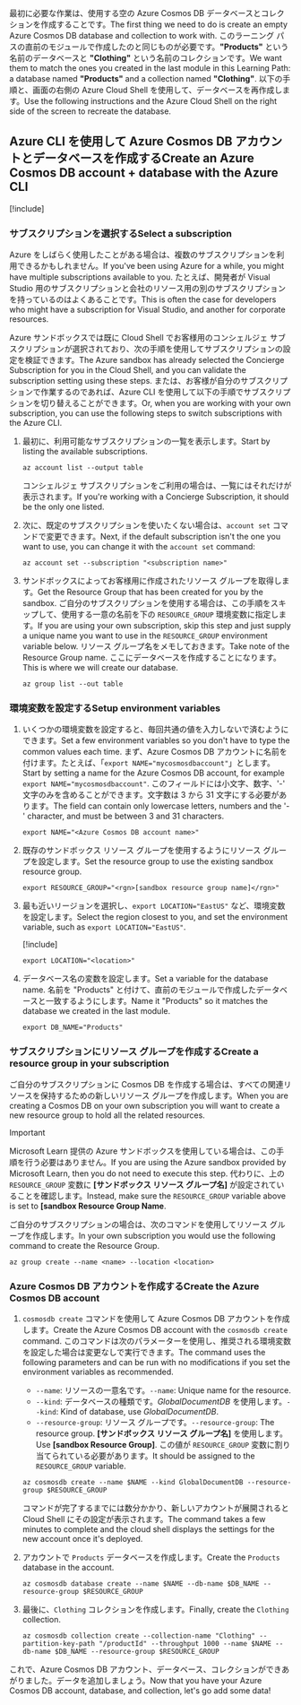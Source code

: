 <span data-ttu-id="c17b9-101">最初に必要な作業は、使用する空の Azure Cosmos DB データベースとコレクションを作成することです。</span><span class="sxs-lookup"><span data-stu-id="c17b9-101">The first thing we need to do is create an empty Azure Cosmos DB database and collection to work with.</span></span> <span data-ttu-id="c17b9-102">このラーニング パスの直前のモジュールで作成したのと同じものが必要です。**"Products"** という名前のデータベースと **"Clothing"** という名前のコレクションです。</span><span class="sxs-lookup"><span data-stu-id="c17b9-102">We want them to match the ones you created in the last module in this Learning Path: a database named **"Products"** and a collection named **"Clothing"**.</span></span> <span data-ttu-id="c17b9-103">以下の手順と、画面の右側の Azure Cloud Shell を使用して、データベースを再作成します。</span><span class="sxs-lookup"><span data-stu-id="c17b9-103">Use the following instructions and the Azure Cloud Shell on the right side of the screen to recreate the database.</span></span>

## <a name="create-an-azure-cosmos-db-account--database-with-the-azure-cli"></a><span data-ttu-id="c17b9-104">Azure CLI を使用して Azure Cosmos DB アカウントとデータベースを作成する</span><span class="sxs-lookup"><span data-stu-id="c17b9-104">Create an Azure Cosmos DB account + database with the Azure CLI</span></span>

[!include[](../../../includes/azure-sandbox-activate.md)]

### <a name="select-a-subscription"></a><span data-ttu-id="c17b9-105">サブスクリプションを選択する</span><span class="sxs-lookup"><span data-stu-id="c17b9-105">Select a subscription</span></span>

<span data-ttu-id="c17b9-106">Azure をしばらく使用したことがある場合は、複数のサブスクリプションを利用できるかもしれません。</span><span class="sxs-lookup"><span data-stu-id="c17b9-106">If you've been using Azure for a while, you might have multiple subscriptions available to you.</span></span> <span data-ttu-id="c17b9-107">たとえば、開発者が Visual Studio 用のサブスクリプションと会社のリソース用の別のサブスクリプションを持っているのはよくあることです。</span><span class="sxs-lookup"><span data-stu-id="c17b9-107">This is often the case for developers who might have a subscription for Visual Studio, and another for corporate resources.</span></span>

<span data-ttu-id="c17b9-108">Azure サンドボックスでは既に Cloud Shell でお客様用のコンシェルジェ サブスクリプションが選択されており、次の手順を使用してサブスクリプションの設定を検証できます。</span><span class="sxs-lookup"><span data-stu-id="c17b9-108">The Azure sandbox has already selected the Concierge Subscription for you in the Cloud Shell, and you can validate the subscription setting using these steps.</span></span> <span data-ttu-id="c17b9-109">または、お客様が自分のサブスクリプションで作業するのであれば、Azure CLI を使用して以下の手順でサブスクリプションを切り替えることができます。</span><span class="sxs-lookup"><span data-stu-id="c17b9-109">Or, when you are working with your own subscription, you can use the following steps to switch subscriptions with the Azure CLI.</span></span>

1. <span data-ttu-id="c17b9-110">最初に、利用可能なサブスクリプションの一覧を表示します。</span><span class="sxs-lookup"><span data-stu-id="c17b9-110">Start by listing the available subscriptions.</span></span>

    ```azurecli
    az account list --output table
    ```

   <span data-ttu-id="c17b9-111">コンシェルジェ サブスクリプションをご利用の場合は、一覧にはそれだけが表示されます。</span><span class="sxs-lookup"><span data-stu-id="c17b9-111">If you're working with a Concierge Subscription, it should be the only one listed.</span></span>

1. <span data-ttu-id="c17b9-112">次に、既定のサブスクリプションを使いたくない場合は、`account set` コマンドで変更できます。</span><span class="sxs-lookup"><span data-stu-id="c17b9-112">Next, if the default subscription isn't the one you want to use, you can change it with the `account set` command:</span></span>

    ```azurecli
    az account set --subscription "<subscription name>"
    ```
    
1. <span data-ttu-id="c17b9-113">サンドボックスによってお客様用に作成されたリソース グループを取得します。</span><span class="sxs-lookup"><span data-stu-id="c17b9-113">Get the Resource Group that has been created for you by the sandbox.</span></span> <span data-ttu-id="c17b9-114">ご自分のサブスクリプションを使用する場合は、この手順をスキップして、使用する一意の名前を下の `RESOURCE_GROUP` 環境変数に指定します。</span><span class="sxs-lookup"><span data-stu-id="c17b9-114">If you are using your own subscription, skip this step and just supply a unique name you want to use in the `RESOURCE_GROUP` environment variable below.</span></span> <span data-ttu-id="c17b9-115">リソース グループ名をメモしておきます。</span><span class="sxs-lookup"><span data-stu-id="c17b9-115">Take note of the Resource Group name.</span></span> <span data-ttu-id="c17b9-116">ここにデータベースを作成することになります。</span><span class="sxs-lookup"><span data-stu-id="c17b9-116">This is where we will create our database.</span></span>

    ```azurecli
    az group list --out table
    ```
### <a name="setup-environment-variables"></a><span data-ttu-id="c17b9-117">環境変数を設定する</span><span class="sxs-lookup"><span data-stu-id="c17b9-117">Setup environment variables</span></span>

1. <span data-ttu-id="c17b9-118">いくつかの環境変数を設定すると、毎回共通の値を入力しないで済むようにできます。</span><span class="sxs-lookup"><span data-stu-id="c17b9-118">Set a few environment variables so you don't have to type the common values each time.</span></span> <span data-ttu-id="c17b9-119">まず、Azure Cosmos DB アカウントに名前を付けます。たとえば、「`export NAME="mycosmosdbaccount"`」とします。</span><span class="sxs-lookup"><span data-stu-id="c17b9-119">Start by setting a name for the Azure Cosmos DB account, for example `export NAME="mycosmosdbaccount"`.</span></span> <span data-ttu-id="c17b9-120">このフィールドには小文字、数字、'-' 文字のみを含めることができます。文字数は 3 から 31 文字にする必要があります。</span><span class="sxs-lookup"><span data-stu-id="c17b9-120">The field can contain only lowercase letters, numbers and the '-' character, and must be between 3 and 31 characters.</span></span>

    ```azurecli
    export NAME="<Azure Cosmos DB account name>"
    ```

1. <span data-ttu-id="c17b9-121">既存のサンドボックス リソース グループを使用するようにリソース グループを設定します。</span><span class="sxs-lookup"><span data-stu-id="c17b9-121">Set the resource group to use the existing sandbox resource group.</span></span>

    ```azurecli
    export RESOURCE_GROUP="<rgn>[sandbox resource group name]</rgn>"
    ```

1. <span data-ttu-id="c17b9-122">最も近いリージョンを選択し、`export LOCATION="EastUS"` など、環境変数を設定します。</span><span class="sxs-lookup"><span data-stu-id="c17b9-122">Select the region closest to you, and set the environment variable, such as `export LOCATION="EastUS"`.</span></span>

    [!include[](../../../includes/azure-sandbox-regions-first-mention-note.md)]

    ```azurecli
    export LOCATION="<location>"
    ```

1. <span data-ttu-id="c17b9-123">データベース名の変数を設定します。</span><span class="sxs-lookup"><span data-stu-id="c17b9-123">Set a variable for the database name.</span></span> <span data-ttu-id="c17b9-124">名前を "Products" と付けて、直前のモジュールで作成したデータベースと一致するようにします。</span><span class="sxs-lookup"><span data-stu-id="c17b9-124">Name it "Products" so it matches the database we created in the last module.</span></span>

    ```azurecli
    export DB_NAME="Products"
    ```

### <a name="create-a-resource-group-in-your-subscription"></a><span data-ttu-id="c17b9-125">サブスクリプションにリソース グループを作成する</span><span class="sxs-lookup"><span data-stu-id="c17b9-125">Create a resource group in your subscription</span></span>

<span data-ttu-id="c17b9-126">ご自分のサブスクリプションに Cosmos DB を作成する場合は、すべての関連リソースを保持するための新しいリソース グループを作成します。</span><span class="sxs-lookup"><span data-stu-id="c17b9-126">When you are creating a Cosmos DB on your own subscription you will want to create a new resource group to hold all the related resources.</span></span>

> [!IMPORTANT]
> <span data-ttu-id="c17b9-127">Microsoft Learn 提供の Azure サンドボックスを使用している場合は、この手順を行う必要はありません。</span><span class="sxs-lookup"><span data-stu-id="c17b9-127">If you are using the Azure sandbox provided by Microsoft Learn, then you do not need to execute this step.</span></span> <span data-ttu-id="c17b9-128">代わりに、上の `RESOURCE_GROUP` 変数に **<rgn>[サンドボックス リソース グループ名]</rgn>** が設定されていることを確認します。</span><span class="sxs-lookup"><span data-stu-id="c17b9-128">Instead, make sure the `RESOURCE_GROUP` variable above is set to **<rgn>[sandbox Resource Group Name</rgn>**.</span></span>

<span data-ttu-id="c17b9-129">ご自分のサブスクリプションの場合は、次のコマンドを使用してリソース グループを作成します。</span><span class="sxs-lookup"><span data-stu-id="c17b9-129">In your own subscription you would use the following command to create the Resource Group.</span></span> 

```azurecli
az group create --name <name> --location <location>
```

### <a name="create-the-azure-cosmos-db-account"></a><span data-ttu-id="c17b9-130">Azure Cosmos DB アカウントを作成する</span><span class="sxs-lookup"><span data-stu-id="c17b9-130">Create the Azure Cosmos DB account</span></span>

1. <span data-ttu-id="c17b9-131">`cosmosdb create` コマンドを使用して Azure Cosmos DB アカウントを作成します。</span><span class="sxs-lookup"><span data-stu-id="c17b9-131">Create the Azure Cosmos DB account with the `cosmosdb create` command.</span></span> <span data-ttu-id="c17b9-132">このコマンドは次のパラメーターを使用し、推奨される環境変数を設定した場合は変更なしで実行できます。</span><span class="sxs-lookup"><span data-stu-id="c17b9-132">The command uses the following parameters and can be run with no modifications if you set the environment variables as recommended.</span></span>
    - <span data-ttu-id="c17b9-133">`--name`: リソースの一意名です。</span><span class="sxs-lookup"><span data-stu-id="c17b9-133">`--name`: Unique name for the resource.</span></span>
    - <span data-ttu-id="c17b9-134">`--kind`: データベースの種類です。_GlobalDocumentDB_ を使用します。</span><span class="sxs-lookup"><span data-stu-id="c17b9-134">`--kind`: Kind of database, use _GlobalDocumentDB_.</span></span>
    - <span data-ttu-id="c17b9-135">`--resource-group`: リソース グループです。</span><span class="sxs-lookup"><span data-stu-id="c17b9-135">`--resource-group`: The resource group.</span></span> <span data-ttu-id="c17b9-136">**<rgn>[サンドボックス リソース グループ名]</rgn>** を使用します。</span><span class="sxs-lookup"><span data-stu-id="c17b9-136">Use **<rgn>[sandbox Resource Group]</rgn>**.</span></span> <span data-ttu-id="c17b9-137">この値が `RESOURCE_GROUP` 変数に割り当てられている必要があります。</span><span class="sxs-lookup"><span data-stu-id="c17b9-137">It should be assigned to the `RESOURCE_GROUP` variable.</span></span>

    ```azurecli
    az cosmosdb create --name $NAME --kind GlobalDocumentDB --resource-group $RESOURCE_GROUP
    ```

    <span data-ttu-id="c17b9-138">コマンドが完了するまでには数分かかり、新しいアカウントが展開されると Cloud Shell にその設定が表示されます。</span><span class="sxs-lookup"><span data-stu-id="c17b9-138">The command takes a few minutes to complete and the cloud shell displays the settings for the new account once it's deployed.</span></span>

1. <span data-ttu-id="c17b9-139">アカウントで `Products` データベースを作成します。</span><span class="sxs-lookup"><span data-stu-id="c17b9-139">Create the `Products` database in the account.</span></span>

    ```azurecli
    az cosmosdb database create --name $NAME --db-name $DB_NAME --resource-group $RESOURCE_GROUP
    ```

1. <span data-ttu-id="c17b9-140">最後に、`Clothing` コレクションを作成します。</span><span class="sxs-lookup"><span data-stu-id="c17b9-140">Finally, create the `Clothing` collection.</span></span>

    ```azurecli
    az cosmosdb collection create --collection-name "Clothing" --partition-key-path "/productId" --throughput 1000 --name $NAME --db-name $DB_NAME --resource-group $RESOURCE_GROUP
    ```

<span data-ttu-id="c17b9-141">これで、Azure Cosmos DB アカウント、データベース、コレクションができあがりました。データを追加しましょう。</span><span class="sxs-lookup"><span data-stu-id="c17b9-141">Now that you have your Azure Cosmos DB account, database, and collection, let's go add some data!</span></span>